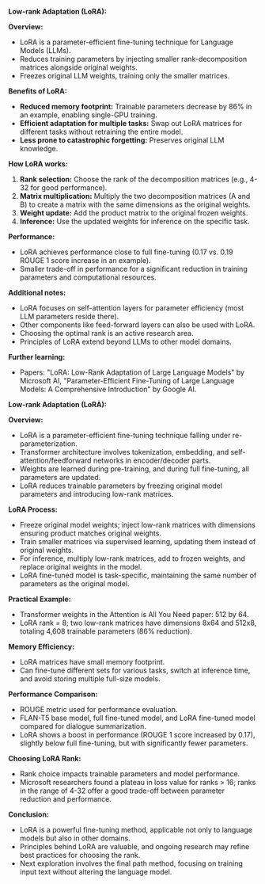 **Low-rank Adaptation (LoRA):**

**Overview:**
- LoRA is a parameter-efficient fine-tuning technique for Language Models (LLMs).
- Reduces training parameters by injecting smaller rank-decomposition matrices alongside original weights.
- Freezes original LLM weights, training only the smaller matrices.

**Benefits of LoRA:**
- **Reduced memory footprint:** Trainable parameters decrease by 86% in an example, enabling single-GPU training.
- **Efficient adaptation for multiple tasks:** Swap out LoRA matrices for different tasks without retraining the entire model.
- **Less prone to catastrophic forgetting:** Preserves original LLM knowledge.

**How LoRA works:**
1. **Rank selection:** Choose the rank of the decomposition matrices (e.g., 4-32 for good performance).
2. **Matrix multiplication:** Multiply the two decomposition matrices (A and B) to create a matrix with the same dimensions as the original weights.
3. **Weight update:** Add the product matrix to the original frozen weights.
4. **Inference:** Use the updated weights for inference on the specific task.

**Performance:**
- LoRA achieves performance close to full fine-tuning (0.17 vs. 0.19 ROUGE 1 score increase in an example).
- Smaller trade-off in performance for a significant reduction in training parameters and computational resources.

**Additional notes:**
- LoRA focuses on self-attention layers for parameter efficiency (most LLM parameters reside there).
- Other components like feed-forward layers can also be used with LoRA.
- Choosing the optimal rank is an active research area.
- Principles of LoRA extend beyond LLMs to other model domains.

**Further learning:**
- Papers: "LoRA: Low-Rank Adaptation of Large Language Models" by Microsoft AI, "Parameter-Efficient Fine-Tuning of Large Language Models: A Comprehensive Introduction" by Google AI.

**Low-rank Adaptation (LoRA):**

**Overview:**
- LoRA is a parameter-efficient fine-tuning technique falling under re-parameterization.
- Transformer architecture involves tokenization, embedding, and self-attention/feedforward networks in encoder/decoder parts.
- Weights are learned during pre-training, and during full fine-tuning, all parameters are updated.
- LoRA reduces trainable parameters by freezing original model parameters and introducing low-rank matrices.

**LoRA Process:**
- Freeze original model weights; inject low-rank matrices with dimensions ensuring product matches original weights.
- Train smaller matrices via supervised learning, updating them instead of original weights.
- For inference, multiply low-rank matrices, add to frozen weights, and replace original weights in the model.
- LoRA fine-tuned model is task-specific, maintaining the same number of parameters as the original model.

**Practical Example:**
- Transformer weights in the Attention is All You Need paper: 512 by 64.
- LoRA rank = 8; two low-rank matrices have dimensions 8x64 and 512x8, totaling 4,608 trainable parameters (86% reduction).

**Memory Efficiency:**
- LoRA matrices have small memory footprint.
- Can fine-tune different sets for various tasks, switch at inference time, and avoid storing multiple full-size models.

**Performance Comparison:**
- ROUGE metric used for performance evaluation.
- FLAN-T5 base model, full fine-tuned model, and LoRA fine-tuned model compared for dialogue summarization.
- LoRA shows a boost in performance (ROUGE 1 score increased by 0.17), slightly below full fine-tuning, but with significantly fewer parameters.

**Choosing LoRA Rank:**
- Rank choice impacts trainable parameters and model performance.
- Microsoft researchers found a plateau in loss value for ranks > 16; ranks in the range of 4-32 offer a good trade-off between parameter reduction and performance.

**Conclusion:**
- LoRA is a powerful fine-tuning method, applicable not only to language models but also in other domains.
- Principles behind LoRA are valuable, and ongoing research may refine best practices for choosing the rank.
- Next exploration involves the final path method, focusing on training input text without altering the language model.
